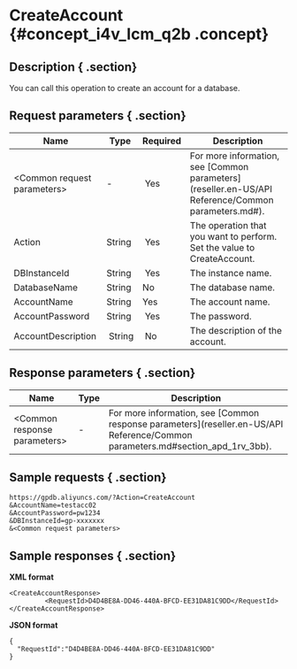 # CreateAccount {#concept_i4v_lcm_q2b .concept}

## Description { .section}

You can call this operation to create an account for a database.

## Request parameters { .section}

|Name|Type|Required| Description|
|----|----|--------|------------|
|<Common request parameters\>|-| Yes|For more information, see [Common parameters](reseller.en-US/API Reference/Common parameters.md#).|
|Action|String| Yes|The operation that you want to perform. Set the value to CreateAccount.|
|DBInstanceId|String| Yes|The instance name.|
|DatabaseName|String|No|The database name.|
|AccountName|String|Yes|The account name.|
|AccountPassword|String| Yes|The password.|
|AccountDescription| String| No|The description of the account.|

## Response parameters { .section}

|Name|Type|Description|
|----|----|-----------|
|<Common response parameters\>|-|For more information, see [Common response parameters](reseller.en-US/API Reference/Common parameters.md#section_apd_1rv_3bb).|

## Sample requests { .section}

```
https://gpdb.aliyuncs.com/?Action=CreateAccount
&AccountName=testacc02
&AccountPassword=pw1234
&DBInstanceId=gp-xxxxxxx
&<Common request parameters>
```

## Sample responses { .section}

**XML format**

```
<CreateAccountResponse>
         <RequestId>D4D4BE8A-DD46-440A-BFCD-EE31DA81C9DD</RequestId>
</CreateAccountResponse>
```

**JSON format**

```
{
  "RequestId":"D4D4BE8A-DD46-440A-BFCD-EE31DA81C9DD"
}
```

